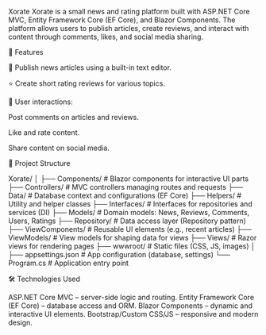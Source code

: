 Xorate
Xorate is a small news and rating platform built with ASP.NET Core MVC, Entity Framework Core (EF Core), and Blazor Components. The platform allows users to publish articles, create reviews, and interact with content through comments, likes, and social media sharing.

🚀 Features

📜 Publish news articles using a built-in text editor.

⭐ Create short rating reviews for various topics.

💬 User interactions:

Post comments on articles and reviews.

Like and rate content.

Share content on social media.



📁 Project Structure

Xorate/
│
├── Components/         # Blazor components for interactive UI parts
├── Controllers/        # MVC controllers managing routes and requests
├── Data/               # Database context and configurations (EF Core)
├── Helpers/            # Utility and helper classes
├── Interfaces/         # Interfaces for repositories and services (DI)
├── Models/             # Domain models: News, Reviews, Comments, Users, Ratings
├── Repository/         # Data access layer (Repository pattern)
├── ViewComponents/     # Reusable UI elements (e.g., recent articles)
├── ViewModels/         # View models for shaping data for views
├── Views/              # Razor views for rendering pages
├── wwwroot/            # Static files (CSS, JS, images)
│
├── appsettings.json    # App configuration (database, settings)
└── Program.cs          # Application entry point

🛠️ Technologies Used

ASP.NET Core MVC – server-side logic and routing.
Entity Framework Core (EF Core) – database access and ORM.
Blazor Components – dynamic and interactive UI elements.
Bootstrap/Custom CSS/JS – responsive and modern design.
